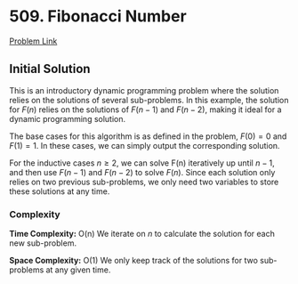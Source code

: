 # 509. Fibonacci Number
[Problem Link](https://leetcode.com/problems/fibonacci-number/)

## Initial Solution
This is an introductory dynamic programming problem where the solution relies on the solutions of several sub-problems. In this example, the solution for $F(n)$ relies on the solutions of $F(n-1)$ and $F(n-2)$, making it ideal for a dynamic programming solution.

The base cases for this algorithm is as defined in the problem, $F(0) = 0$ and $F(1) = 1$. In these cases, we can simply output the corresponding solution.

For the inductive cases $n \geq 2$, we can solve F(n) iteratively up until $n - 1$, and then use $F(n-1)$ and $F(n-2)$ to solve $F(n)$. Since each solution only relies on two previous sub-problems, we only need two variables to store these solutions at any time.

### Complexity
**Time Complexity:** O(n)
We iterate on $n$ to calculate the solution for each new sub-problem.

**Space Complexity:** O(1)
We only keep track of the solutions for two sub-problems at any given time.